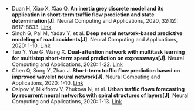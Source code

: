 * Duan H, Xiao X, Xiao Q. <b>An inertia grey discrete model and its application in short-term traffic flow prediction and state determination[J]</b>. Neural Computing and Applications, 2020, 32(12): 8617-8633. [Link](https://link.springer.com/article/10.1007/s00521-019-04364-w)
* Singh G, Pal M, Yadav Y, et al. <b>Deep neural network-based predictive modeling of road accidents[J]</b>. Neural Computing and Applications, 2020: 1-10. [Link](https://link.springer.com/article/10.1007/s00521-019-04695-8)
* Tao Y, Yue G, Wang X. <b>Dual-attention network with multitask learning for multistep short-term speed prediction on expressways[J]</b>. Neural Computing and Applications, 2020: 1-22. [Link](https://link.springer.com/article/10.1007/s00521-020-05478-2)
* Chen Q, Song Y, Zhao J. <b>Short-term traffic flow prediction based on improved wavelet neural network[J]</b>. Neural Computing and Applications, 2020: 1-10. [Link](https://link.springer.com/article/10.1007/s00521-020-04932-5)
* Osipov V, Nikiforov V, Zhukova N, et al. <b>Urban traffic flows forecasting by recurrent neural networks with spiral structures of layers[J]</b>. Neural Computing and Applications, 2020: 1-13. [Link](https://link.springer.com/article/10.1007/s00521-020-04843-5)